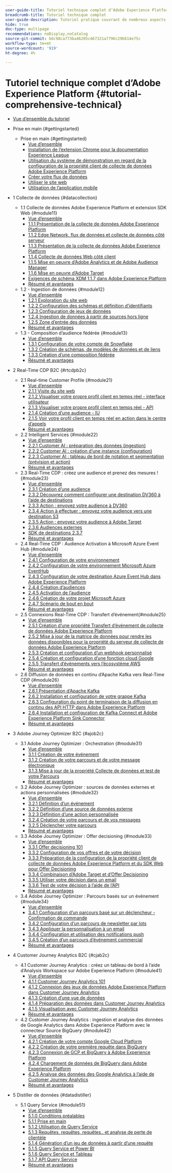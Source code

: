 ```yaml
---
user-guide-title: Tutoriel technique complet d’Adobe Experience Platform
breadcrumb-title: Tutoriel technique complet
user-guide-description: Tutoriel pratique couvrant de nombreux aspects de Adobe Experience Platform, y compris les connexions à des systèmes tiers.
hide: true
doc-type: multipage
recommendations: noDisplay,noCatalog
source-git-commit: b6c98ca773ba46205c467321a7796c29b614e75c
workflow-type: tm+mt
source-wordcount: '919'
ht-degree: 4%

---
```



# Tutoriel technique complet d’Adobe Experience Platform {#tutorial-comprehensive-technical}

+ [Vue d’ensemble du tutoriel](/help/tutorial-comprehensive-technical/overview.md)

+ Prise en main {#gettingstarted}
   + Prise en main {#gettingstarted}
      + [Vue d’ensemble](/help/tutorial-comprehensive-technical/modules/gettingstarted/gettingstarted/getting-started.md)
      + [Installation de l’extension Chrome pour la documentation Experience League](/help/tutorial-comprehensive-technical/modules/gettingstarted/gettingstarted/ex1.md)
      + [Utilisation du système de démonstration en regard de la configuration de la propriété client de collecte de données Adobe Experience Platform](/help/tutorial-comprehensive-technical/modules/gettingstarted/gettingstarted/ex2.md)
      + [Créer votre flux de données](/help/tutorial-comprehensive-technical/modules/gettingstarted/gettingstarted/ex3.md)
      + [Utiliser le site web](/help/tutorial-comprehensive-technical/modules/gettingstarted/gettingstarted/ex4.md)
      + [Utilisation de l’application mobile](/help/tutorial-comprehensive-technical/modules/gettingstarted/gettingstarted/ex5.md)

+ 1 Collecte de données {#datacollection}
   + 1.1 Collecte de données Adobe Experience Platform et extension SDK Web {#module11}
      + [Vue d’ensemble](/help/tutorial-comprehensive-technical/modules/datacollection/module1.1/data-ingestion-launch-web-sdk.md)
      + [1.1.1 Présentation de la collecte de données Adobe Experience Platform](/help/tutorial-comprehensive-technical/modules/datacollection/module1.1/ex1.md)
      + [1.1.2 Edge Network, flux de données et collecte de données côté serveur](/help/tutorial-comprehensive-technical/modules/datacollection/module1.1/ex2.md)
      + [1.1.3 Présentation de la collecte de données Adobe Experience Platform](/help/tutorial-comprehensive-technical/modules/datacollection/module1.1/ex3.md)
      + [1.1.4 Collecte de données Web côté client](/help/tutorial-comprehensive-technical/modules/datacollection/module1.1/ex4.md)
      + [1.1.5 Mise en oeuvre d’Adobe Analytics et de Adobe Audience Manager](/help/tutorial-comprehensive-technical/modules/datacollection/module1.1/ex5.md)
      + [1.1.6 Mise en oeuvre d’Adobe Target](/help/tutorial-comprehensive-technical/modules/datacollection/module1.1/ex6.md)
      + [Exigences de schéma XDM 1.1.7 dans Adobe Experience Platform](/help/tutorial-comprehensive-technical/modules/datacollection/module1.1/ex7.md)
      + [Résumé et avantages](/help/tutorial-comprehensive-technical/modules/datacollection/module1.1/summary.md)
   + 1.2 - Ingestion de données {#module12}
      + [Vue d’ensemble](/help/tutorial-comprehensive-technical/modules/datacollection/module1.2/data-ingestion.md)
      + [1.2.1 Exploration du site web](/help/tutorial-comprehensive-technical/modules/datacollection/module1.2/ex1.md)
      + [1.2.2 Configuration des schémas et définition d’identifiants](/help/tutorial-comprehensive-technical/modules/datacollection/module1.2/ex2.md)
      + [1.2.3 Configuration de jeux de données](/help/tutorial-comprehensive-technical/modules/datacollection/module1.2/ex3.md)
      + [1.2.4 Ingestion de données à partir de sources hors ligne](/help/tutorial-comprehensive-technical/modules/datacollection/module1.2/ex4.md)
      + [1.2.5 Zone d’entrée des données](/help/tutorial-comprehensive-technical/modules/datacollection/module1.2/ex5.md)
      + [Résumé et avantages](/help/tutorial-comprehensive-technical/modules/datacollection/module1.2/summary.md)
   + 1.3 - Composition d’audience fédérée {#module13}
      + [Vue d’ensemble](/help/tutorial-comprehensive-technical/modules/datacollection/module1.3/fac.md)
      + [1.3.1 Configuration de votre compte de Snowflake](/help/tutorial-comprehensive-technical/modules/datacollection/module1.3/ex1.md)
      + [1.3.2 Création de schémas, de modèles de données et de liens](/help/tutorial-comprehensive-technical/modules/datacollection/module1.3/ex2.md)
      + [1.3.3 Création d’une composition fédérée](/help/tutorial-comprehensive-technical/modules/datacollection/module1.3/ex3.md)
      + [Résumé et avantages](/help/tutorial-comprehensive-technical/modules/datacollection/module1.3/summary.md)

+ 2 Real-Time CDP B2C {#rtcdpb2c}
   + 2.1 Real-time Customer Profile {#module21}
      + [Vue d’ensemble](/help/tutorial-comprehensive-technical/modules/rtcdp-b2c/module2.1/real-time-customer-profile.md)
      + [2.1.1 Visite du site web](/help/tutorial-comprehensive-technical/modules/rtcdp-b2c/module2.1/ex1.md)
      + [2.1.2 Visualiser votre propre profil client en temps réel - interface utilisateur](/help/tutorial-comprehensive-technical/modules/rtcdp-b2c/module2.1/ex2.md)
      + [2.1.3 Visualiser votre propre profil client en temps réel - API](/help/tutorial-comprehensive-technical/modules/rtcdp-b2c/module2.1/ex3.md)
      + [2.1.4 Création d’une audience - IU](/help/tutorial-comprehensive-technical/modules/rtcdp-b2c/module2.1/ex4.md)
      + [2.1.5 Voir votre profil client en temps réel en action dans le centre d’appels](/help/tutorial-comprehensive-technical/modules/rtcdp-b2c/module2.1/ex5.md)
      + [Résumé et avantages](/help/tutorial-comprehensive-technical/modules/rtcdp-b2c/module2.1/summary.md)
   + 2.2 Intelligent Services {#module22}
      + [Vue d’ensemble](/help/tutorial-comprehensive-technical/modules/rtcdp-b2c/module2.2/intelligent-services.md)
      + [2.2.1 Customer AI : préparation des données (ingestion)](/help/tutorial-comprehensive-technical/modules/rtcdp-b2c/module2.2/ex1.md)
      + [2.2.2 Customer AI : création d’une instance (configuration)](/help/tutorial-comprehensive-technical/modules/rtcdp-b2c/module2.2/ex2.md)
      + [2.2.3 Customer AI : tableau de bord de notation et segmentation (prévision et action)](/help/tutorial-comprehensive-technical/modules/rtcdp-b2c/module2.2/ex3.md)
      + [Résumé et avantages](/help/tutorial-comprehensive-technical/modules/rtcdp-b2c/module2.2/summary.md)
   + 2.3 Real-Time CDP : créez une audience et prenez des mesures ! {#module23}
      + [Vue d’ensemble](/help/tutorial-comprehensive-technical/modules/rtcdp-b2c/module2.3/real-time-cdp-build-a-segment-take-action.md)
      + [2.3.1 Création d’une audience](/help/tutorial-comprehensive-technical/modules/rtcdp-b2c/module2.3/ex1.md)
      + [2.3.2 Découvrez comment configurer une destination DV360 à l’aide de destinations](/help/tutorial-comprehensive-technical/modules/rtcdp-b2c/module2.3/ex2.md)
      + [2.3.3 Action : envoyez votre audience à DV360](/help/tutorial-comprehensive-technical/modules/rtcdp-b2c/module2.3/ex3.md)
      + [2.3.4 Action à effectuer : envoyez votre audience vers une destination S3](/help/tutorial-comprehensive-technical/modules/rtcdp-b2c/module2.3/ex4.md)
      + [2.3.5 Action : envoyez votre audience à Adobe Target](/help/tutorial-comprehensive-technical/modules/rtcdp-b2c/module2.3/ex5.md)
      + [2.3.6 Audiences externes](/help/tutorial-comprehensive-technical/modules/rtcdp-b2c/module2.3/ex6.md)
      + [SDK de destinations 2.3.7](/help/tutorial-comprehensive-technical/modules/rtcdp-b2c/module2.3/ex7.md)
      + [Résumé et avantages](/help/tutorial-comprehensive-technical/modules/rtcdp-b2c/module2.3/summary.md)
   + 2.4 Real-Time CDP : Audience Activation à Microsoft Azure Event Hub {#module24}
      + [Vue d’ensemble](/help/tutorial-comprehensive-technical/modules/rtcdp-b2c/module2.4/segment-activation-microsoft-azure-eventhub.md)
      + [2.4.1 Configuration de votre environnement](/help/tutorial-comprehensive-technical/modules/rtcdp-b2c/module2.4/ex1.md)
      + [2.4.2 Configuration de votre environnement Microsoft Azure EventHub](/help/tutorial-comprehensive-technical/modules/rtcdp-b2c/module2.4/ex2.md)
      + [2.4.3 Configuration de votre destination Azure Event Hub dans Adobe Experience Platform](/help/tutorial-comprehensive-technical/modules/rtcdp-b2c/module2.4/ex3.md)
      + [2.4.4 Création d’audiences](/help/tutorial-comprehensive-technical/modules/rtcdp-b2c/module2.4/ex4.md)
      + [2.4.5 Activation de l’audience](/help/tutorial-comprehensive-technical/modules/rtcdp-b2c/module2.4/ex5.md)
      + [2.4.6 Création de votre projet Microsoft Azure](/help/tutorial-comprehensive-technical/modules/rtcdp-b2c/module2.4/ex6.md)
      + [2.4.7 Scénario de bout en bout](/help/tutorial-comprehensive-technical/modules/rtcdp-b2c/module2.4/ex7.md)
      + [Résumé et avantages](/help/tutorial-comprehensive-technical/modules/rtcdp-b2c/module2.4/summary.md)
   + 2.5 Connexions Real-Time CDP : Transfert d’événement{#module25}
      + [Vue d’ensemble](/help/tutorial-comprehensive-technical/modules/rtcdp-b2c/module2.5/aep-data-collection-ssf.md)
      + [2.5.1 Création d’une propriété Transfert d’événement de collecte de données Adobe Experience Platform](/help/tutorial-comprehensive-technical/modules/rtcdp-b2c/module2.5/ex1.md)
      + [2.5.2 Mise à jour de la matrice de données pour rendre les données disponibles pour la propriété du serveur de collecte de données Adobe Experience Platform](/help/tutorial-comprehensive-technical/modules/rtcdp-b2c/module2.5/ex2.md)
      + [2.5.3 Création et configuration d’un webhook personnalisé](/help/tutorial-comprehensive-technical/modules/rtcdp-b2c/module2.5/ex3.md)
      + [2.5.4 Création et configuration d’une fonction cloud Google](/help/tutorial-comprehensive-technical/modules/rtcdp-b2c/module2.5/ex4.md)
      + [2.5.5 Transfert d’événements vers l’écosystème AWS](/help/tutorial-comprehensive-technical/modules/rtcdp-b2c/module2.5/ex5.md)
      + [Résumé et avantages](/help/tutorial-comprehensive-technical/modules/rtcdp-b2c/module2.5/summary.md)
   + 2.6 Diffusion de données en continu d’Apache Kafka vers Real-Time CDP {#module26}
      + [Vue d’ensemble](/help/tutorial-comprehensive-technical/modules/rtcdp-b2c/module2.6/aep-apache-kafka.md)
      + [2.6.1 Présentation d’Apache Kafka](/help/tutorial-comprehensive-technical/modules/rtcdp-b2c/module2.6/ex1.md)
      + [2.6.2 Installation et configuration de votre grappe Kafka](/help/tutorial-comprehensive-technical/modules/rtcdp-b2c/module2.6/ex2.md)
      + [2.6.3 Configuration du point de terminaison de la diffusion en continu des API HTTP dans Adobe Experience Platform](/help/tutorial-comprehensive-technical/modules/rtcdp-b2c/module2.6/ex3.md)
      + [2.6.4 Installation et configuration de Kafka Connect et Adobe Experience Platform Sink Connector](/help/tutorial-comprehensive-technical/modules/rtcdp-b2c/module2.6/ex4.md)
      + [Résumé et avantages](/help/tutorial-comprehensive-technical/modules/rtcdp-b2c/module2.6/summary.md)

+ 3 Adobe Journey Optimizer B2C {#ajob2c}
   + 3.1 Adobe Journey Optimizer : Orchestration {#module31}
      + [Vue d’ensemble](/help/tutorial-comprehensive-technical/modules/ajo-b2c/module3.1/journey-orchestration-create-account.md)
      + [3.1.1 Création de votre événement](/help/tutorial-comprehensive-technical/modules/ajo-b2c/module3.1/ex1.md)
      + [3.1.2 Création de votre parcours et de votre message électronique](/help/tutorial-comprehensive-technical/modules/ajo-b2c/module3.1/ex2.md)
      + [3.1.3 Mise à jour de la propriété Collecte de données et test de votre Parcours](/help/tutorial-comprehensive-technical/modules/ajo-b2c/module3.1/ex3.md)
      + [Résumé et avantages](/help/tutorial-comprehensive-technical/modules/ajo-b2c/module3.1/summary.md)
   + 3.2 Adobe Journey Optimizer : sources de données externes et actions personnalisées {#module32}
      + [Vue d’ensemble](/help/tutorial-comprehensive-technical/modules/ajo-b2c/module3.2/journey-orchestration-external-weather-api-sms.md)
      + [3.2.1 Définition d’un événement](/help/tutorial-comprehensive-technical/modules/ajo-b2c/module3.2/ex1.md)
      + [3.2.2 Définition d’une source de données externe](/help/tutorial-comprehensive-technical/modules/ajo-b2c/module3.2/ex2.md)
      + [3.2.3 Définition d’une action personnalisée](/help/tutorial-comprehensive-technical/modules/ajo-b2c/module3.2/ex3.md)
      + [3.2.4 Création de votre parcours et de vos messages](/help/tutorial-comprehensive-technical/modules/ajo-b2c/module3.2/ex4.md)
      + [3.2.5 Déclencher votre parcours](/help/tutorial-comprehensive-technical/modules/ajo-b2c/module3.2/ex5.md)
      + [Résumé et avantages](/help/tutorial-comprehensive-technical/modules/ajo-b2c/module3.2/summary.md)
   + 3.3 Adobe Journey Optimizer : Offer decisioning {#module33}
      + [Vue d’ensemble](/help/tutorial-comprehensive-technical/modules/ajo-b2c/module3.3/offer-decisioning.md)
      + [3.3.1 Offer decisioning 101](/help/tutorial-comprehensive-technical/modules/ajo-b2c/module3.3/ex1.md)
      + [3.3.2 Configuration de vos offres et de votre décision](/help/tutorial-comprehensive-technical/modules/ajo-b2c/module3.3/ex2.md)
      + [3.3.3 Préparation de la configuration de la propriété client de collecte de données Adobe Experience Platform et du SDK Web pour Offer Decisioning](/help/tutorial-comprehensive-technical/modules/ajo-b2c/module3.3/ex3.md)
      + [3.3.4 Combinaison d’Adobe Target et d’Offer Decisioning](/help/tutorial-comprehensive-technical/modules/ajo-b2c/module3.3/ex4.md)
      + [3.3.5 Utiliser votre décision dans un email](/help/tutorial-comprehensive-technical/modules/ajo-b2c/module3.3/ex5.md)
      + [3.3.6 Test de votre décision à l’aide de l’API](/help/tutorial-comprehensive-technical/modules/ajo-b2c/module3.3/ex6.md)
      + [Résumé et avantages](/help/tutorial-comprehensive-technical/modules/ajo-b2c/module3.3/summary.md)
   + 3.4 Adobe Journey Optimizer : Parcours basés sur un événement {#module34}
      + [Vue d’ensemble](/help/tutorial-comprehensive-technical/modules/ajo-b2c/module3.4/journeyoptimizer.md)
      + [3.4.1 Configuration d’un parcours basé sur un déclencheur - Confirmation de commande](/help/tutorial-comprehensive-technical/modules/ajo-b2c/module3.4/ex1.md)
      + [3.4.2 Configuration d’un parcours de newsletter par lots](/help/tutorial-comprehensive-technical/modules/ajo-b2c/module3.4/ex2.md)
      + [3.4.3 Appliquer la personnalisation à un email](/help/tutorial-comprehensive-technical/modules/ajo-b2c/module3.4/ex3.md)
      + [3.4.4 Configuration et utilisation des notifications push](/help/tutorial-comprehensive-technical/modules/ajo-b2c/module3.4/ex4.md)
      + [3.4.5 Création d’un parcours d’événement commercial](/help/tutorial-comprehensive-technical/modules/ajo-b2c/module3.4/ex5.md)
      + [Résumé et avantages](/help/tutorial-comprehensive-technical/modules/ajo-b2c/module3.4/summary.md)

+ 4 Customer Journey Analytics B2C {#cjab2c}
   + 4.1 Customer Journey Analytics : créez un tableau de bord à l’aide d’Analysis Workspace sur Adobe Experience Platform {#module41}
      + [Vue d’ensemble](/help/tutorial-comprehensive-technical/modules/cja-b2c/module4.1/customer-journey-analytics-build-a-dashboard.md)
      + [4.1.1 Customer Journey Analytics 101](/help/tutorial-comprehensive-technical/modules/cja-b2c/module4.1/ex1.md)
      + [4.1.2 Connexion des jeux de données Adobe Experience Platform dans Customer Journey Analytics](/help/tutorial-comprehensive-technical/modules/cja-b2c/module4.1/ex2.md)
      + [4.1.3 Création d’une vue de données](/help/tutorial-comprehensive-technical/modules/cja-b2c/module4.1/ex3.md)
      + [4.1.4 Préparation des données dans Customer Journey Analytics](/help/tutorial-comprehensive-technical/modules/cja-b2c/module4.1/ex4.md)
      + [4.1.5 Visualisation avec Customer Journey Analytics](/help/tutorial-comprehensive-technical/modules/cja-b2c/module4.1/ex5.md)
      + [Résumé et avantages](/help/tutorial-comprehensive-technical/modules/cja-b2c/module4.1/summary.md)
   + 4.2 Customer Journey Analytics : ingestion et analyse des données de Google Analytics dans Adobe Experience Platform avec le connecteur Source BigQuery {#module42}
      + [Vue d’ensemble](/help/tutorial-comprehensive-technical/modules/cja-b2c/module4.2/customer-journey-analytics-bigquery-gcp.md)
      + [4.2.1 Création de votre compte Google Cloud Platform](/help/tutorial-comprehensive-technical/modules/cja-b2c/module4.2/ex1.md)
      + [4.2.2 Création de votre première requête dans BigQuery](/help/tutorial-comprehensive-technical/modules/cja-b2c/module4.2/ex2.md)
      + [4.2.3 Connexion de GCP et BigQuery à Adobe Experience Platform](/help/tutorial-comprehensive-technical/modules/cja-b2c/module4.2/ex3.md)
      + [4.2.4 Chargement de données de BigQuery dans Adobe Experience Platform](/help/tutorial-comprehensive-technical/modules/cja-b2c/module4.2/ex4.md)
      + [4.2.5 Analyse des données des Google Analytics à l’aide de Customer Journey Analytics](/help/tutorial-comprehensive-technical/modules/cja-b2c/module4.2/ex5.md)
      + [Résumé et avantages](/help/tutorial-comprehensive-technical/modules/cja-b2c/module4.2/summary.md)

+ 5 Distiller de données {#datadistiller}
   + 5.1 Query Service {#module51}
      + [Vue d’ensemble](/help/tutorial-comprehensive-technical/modules/datadistiller/module5.1/query-service.md)
      + [5.1.0 Conditions préalables](/help/tutorial-comprehensive-technical/modules/datadistiller/module5.1/ex0.md)
      + [5.1.1 Prise en main](/help/tutorial-comprehensive-technical/modules/datadistiller/module5.1/ex1.md)
      + [5.1.2 Utilisation de Query Service](/help/tutorial-comprehensive-technical/modules/datadistiller/module5.1/ex2.md)
      + [5.1.3 Requêtes, requêtes, requêtes.. et analyse de perte de clientèle](/help/tutorial-comprehensive-technical/modules/datadistiller/module5.1/ex3.md)
      + [5.1.4 Génération d’un jeu de données à partir d’une requête](/help/tutorial-comprehensive-technical/modules/datadistiller/module5.1/ex4.md)
      + [5.1.5 Query Service et Power BI](/help/tutorial-comprehensive-technical/modules/datadistiller/module5.1/ex5.md)
      + [5.1.6 Query Service et Tableau](/help/tutorial-comprehensive-technical/modules/datadistiller/module5.1/ex6.md)
      + [5.1.7 API Query Service](/help/tutorial-comprehensive-technical/modules/datadistiller/module5.1/ex7.md)
      + [Résumé et avantages](/help/tutorial-comprehensive-technical/modules/datadistiller/module5.1/summary.md)




